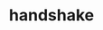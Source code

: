 ---
layout: smileys&emotion
title: handshake
emoji: handshake
permalink: 🤝.html
image: assets/img/3moji/handshake.png
---